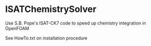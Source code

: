 # ISATChemistrySolver
Use S.B. Pope's ISAT-CK7 code to speed up chemistry integration in OpenFOAM

See HowTo.txt on installation procedure
